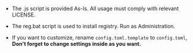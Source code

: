 * The .js script is provided As-Is. All usage must comply with relevant LICENSE.

* The reg.bat script is used to install registry. Run as Administration.

* If you want to customize, rename `config.toml.template` to `config.toml`, **Don't forget to change settings inside as you want.**
